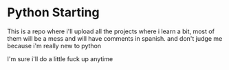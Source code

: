 # Python Starting
This is a repo where i'll upload all the projects where i learn a bit, most of them will be a mess and will have comments in spanish. and don't judge me because i'm really new to python

I'm sure i'll do a little fuck up anytime
